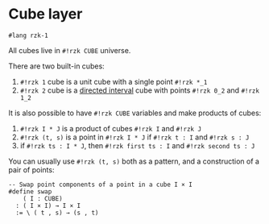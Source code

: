 # Cube layer

```rzk
#lang rzk-1
```

All cubes live in `#!rzk CUBE` universe.

There are two built-in cubes:

1. `#!rzk 1` cube is a unit cube with a single point `#!rzk *_1`
2. `#!rzk 2` cube is a [directed interval](builtins/directed-interval.rzk.md) cube with points `#!rzk 0_2` and `#!rzk 1_2`

It is also possible to have `#!rzk CUBE` variables and make products of cubes:

1. `#!rzk I * J`  is a product of cubes `#!rzk I` and `#!rzk J`
2. `#!rzk (t, s)` is a point in `#!rzk I * J` if `#!rzk t : I` and `#!rzk s : J`
3. if `#!rzk ts : I * J`, then `#!rzk first ts : I` and `#!rzk second ts : J`

You can usually use `#!rzk (t, s)` both as a pattern, and a construction of a pair of points:

```rzk
-- Swap point components of a point in a cube I × I
#define swap
    ( I : CUBE)
  : ( I × I) → I × I
  := \ ( t , s) → (s , t)
```
